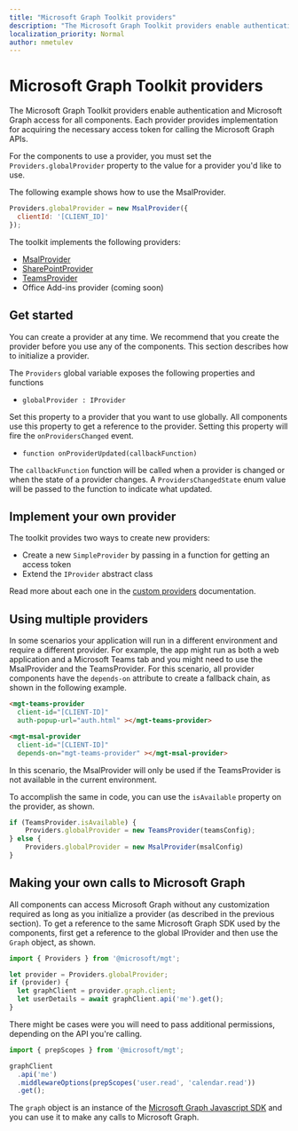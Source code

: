 ```yaml
---
title: "Microsoft Graph Toolkit providers"
description: "The Microsoft Graph Toolkit providers enable authentication and Microsoft Graph access for all components."
localization_priority: Normal
author: nmetulev
---
```


# Microsoft Graph Toolkit providers

The Microsoft Graph Toolkit providers enable authentication and Microsoft Graph access for all components. Each provider provides implementation for acquiring the necessary access token for calling the Microsoft Graph APIs.

For the components to use a provider, you must set the `Providers.globalProvider` property to the value for a provider you'd like to use.

The following example shows how to use the MsalProvider.

```js
Providers.globalProvider = new MsalProvider({
  clientId: '[CLIENT_ID]'
});
```

The toolkit implements the following providers:

- [MsalProvider](./providers/msal.md)
- [SharePointProvider](./providers/sharepoint.md)
- [TeamsProvider](./providers/teams.md)
- Office Add-ins provider (coming soon)

## Get started

You can create a provider at any time. We recommend that you create the provider before you use any of the components. This section describes how to initialize a provider.

The `Providers` global variable exposes the following properties and functions

- `globalProvider : IProvider`

Set this property to a provider that you want to use globally. All components use this property to get a reference to the provider. Setting this property will fire the `onProvidersChanged` event.

- `function onProviderUpdated(callbackFunction)`

The `callbackFunction` function will be called when a provider is changed or when the state of a provider changes. A `ProvidersChangedState` enum value will be passed to the function to indicate what updated.

## Implement your own provider

The toolkit provides two ways to create new providers:

- Create a new `SimpleProvider` by passing in a function for getting an access token
- Extend the `IProvider` abstract class

Read more about each one in the [custom providers](./providers/custom.md) documentation.

## Using multiple providers

In some scenarios your application will run in a different environment and require a different provider. For example, the app might run as both a web application and a Microsoft Teams tab and you might need to use the MsalProvider and the TeamsProvider. For this scenario, all provider components have the `depends-on` attribute to create a fallback chain, as shown in the following example.

```html
<mgt-teams-provider
  client-id="[CLIENT-ID]"
  auth-popup-url="auth.html" ></mgt-teams-provider>

<mgt-msal-provider
  client-id="[CLIENT-ID]"
  depends-on="mgt-teams-provider" ></mgt-msal-provider>
```

In this scenario, the MsalProvider will only be used if the TeamsProvider is not available in the current environment.

To accomplish the same in code, you can use the `isAvailable` property on the provider, as shown.

```ts
if (TeamsProvider.isAvailable) {
    Providers.globalProvider = new TeamsProvider(teamsConfig);
} else {
    Providers.globalProvider = new MsalProvider(msalConfig)
}
```

## Making your own calls to Microsoft Graph

All components can access Microsoft Graph without any customization required as long as you initialize a provider (as described in the previous section). To get a reference to the same Microsoft Graph SDK used by the components, first get a reference to the global IProvider and then use the `Graph` object, as shown.

```js
import { Providers } from '@microsoft/mgt';

let provider = Providers.globalProvider;
if (provider) {
  let graphClient = provider.graph.client;
  let userDetails = await graphClient.api('me').get();
}
```

There might be cases were you will need to pass additional permissions, depending on the API you're calling.

```js
import { prepScopes } from '@microsoft/mgt';

graphClient
  .api('me')
  .middlewareOptions(prepScopes('user.read', 'calendar.read'))
  .get();
```

The `graph` object is an instance of the [Microsoft Graph Javascript SDK](https://github.com/microsoftgraph/msgraph-sdk-javascript) and you can use it to make any calls to Microsoft Graph.
